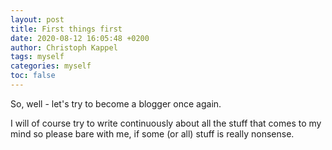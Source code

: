 ```yaml
---
layout: post
title: First things first
date: 2020-08-12 16:05:48 +0200
author: Christoph Kappel
tags: myself
categories: myself
toc: false
---
```

So, well - let's try to become a blogger once again.

I will of course try to write continuously about all the stuff that comes to my mind so please bare
with me, if some (or all) stuff is really nonsense.